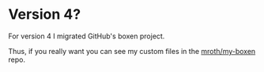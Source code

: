 Version 4?
==========

For version 4 I migrated GitHub's boxen project.

Thus, if you really want you can see my custom files in the [mroth/my-boxen][mb]
repo.

[mb]: https://github.com/mroth/my-boxen
